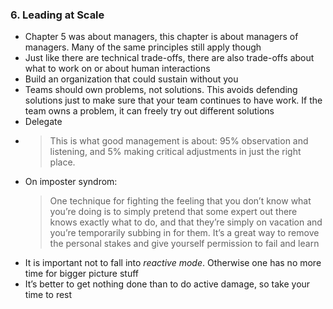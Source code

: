 ### 6. Leading at Scale

* Chapter 5 was about managers, this chapter is about managers of managers. Many of the same principles still apply though
* Just like there are technical trade-offs, there are also trade-offs about what to work on or about human interactions
* Build an organization that could sustain without you
* Teams should own problems, not solutions. This avoids defending solutions just to make sure that your team continues to have work. If the team owns a problem, it can freely try out different solutions
* Delegate
* > This is what good management is about: 95% observation and listening, and 5% making critical adjustments in just the right place.
* On imposter syndrom:
  > One technique for fighting the feeling that you don’t know what you’re doing is to simply pretend that some expert out there knows exactly what to do, and that they’re simply on vacation and you’re temporarily subbing in for them. It’s a great way to remove the personal stakes and give yourself permission to fail and learn
* It is important not to fall into *reactive mode*. Otherwise one has no more time for bigger picture stuff
* It’s better to get nothing done than to do active damage, so take your time to rest

